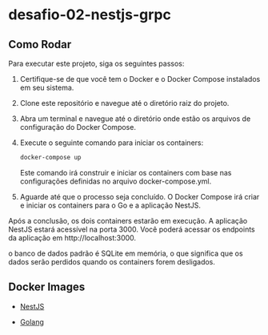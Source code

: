 # desafio-02-nestjs-grpc

## Como Rodar

Para executar este projeto, siga os seguintes passos:

1. Certifique-se de que você tem o Docker e o Docker Compose instalados em seu sistema.

2. Clone este repositório e navegue até o diretório raiz do projeto.

3. Abra um terminal e navegue até o diretório onde estão os arquivos de configuração do Docker Compose.

4. Execute o seguinte comando para iniciar os containers:

   ```bash
   docker-compose up
   ```
   Este comando irá construir e iniciar os containers com base nas configurações definidas no arquivo docker-compose.yml.

5. Aguarde até que o processo seja concluído. O Docker Compose irá criar e iniciar os containers para o Go e a aplicação NestJS.

Após a conclusão, os dois containers estarão em execução. A aplicação NestJS estará acessível na porta 3000. Você poderá acessar os endpoints da aplicação em http://localhost:3000.

o banco de dados padrão é SQLite em memória, o que significa que os dados serão perdidos quando os containers forem desligados. 


## Docker Images

* [NestJS](https://hub.docker.com/r/wendryo/desafio-02-grpc-nestjs)

* [Golang](https://hub.docker.com/r/wendryo/desafio-01-grpc-golang)
